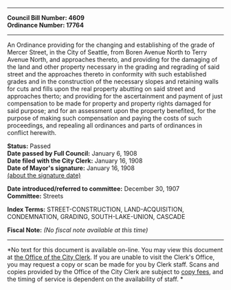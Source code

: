 * * * * *  
  
**Council Bill Number: [](#h0)[](#h2)4609**   
**Ordinance Number: 17764**  
  
* * * * *  
  
An Ordinance providing for the changing and establishing of the grade of Mercer Street, in the City of Seattle, from Boren Avenue North to Terry Avenue North, and approaches thereto, and providing for the damaging of the land and other property necessary in the grading and regrading of said street and the approaches thereto in conformity with such established grades and in the construction of the necessary slopes and retaining walls for cuts and fills upon the real property abutting on said street and approaches therto; and providing for the ascertainment and payment of just compensation to be made for property and property rights damaged for said purpose; and for an assessment upon the property benefited, for the purpose of making such compensation and paying the costs of such proceedings, and repealing all ordinances and parts of ordinances in conflict herewith.  
  
**Status:** Passed   
**Date passed by Full Council:** January 6, 1908   
**Date filed with the City Clerk:** January 16, 1908   
**Date of Mayor's signature:** January 16, 1908   
[(about the signature date)](/~public/approvaldate.htm)   
  
  
**Date introduced/referred to committee:** December 30, 1907   
**Committee:** Streets   
  
**Index Terms:** STREET-CONSTRUCTION, LAND-ACQUISITION, CONDEMNATION, GRADING, SOUTH-LAKE-UNION, CASCADE  
  
**Fiscal Note:** *(No fiscal note available at this time)*  
  
* * * * *  
  
*No text for this document is available on-line. You may view this document at [the Office of the City Clerk](http://www.seattle.gov/leg/clerk/contactUs.htm). If you are unable to visit the Clerk's Office, you may request a copy or scan be made for you by Clerk staff. Scans and copies provided by the Office of the City Clerk are subject to [copy fees](http://clerk.seattle.gov/~public/clerkfees.htm), and the timing of service is dependent on the availability of staff. *  
  
  
